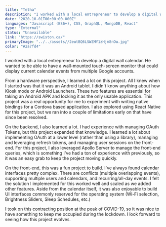 ```yaml
---
title: "Tetha"
description: "I worked with a local entrepreneur to develop a digital wall calendar. He wanted to be able to have a wall-mounted touch-screen monitor that could display current calendar events from multiple Google accounts."
date: "2020-10-01T00:00:00.000Z"
languages: "Javascript (ES6+), CSS, GraphQL, MongoDB, React"
type: "External"
status: "Unavailable"
link: "https://swiston.ca/"
primaryImage: "../../assets//2eutBQ6LSWZMY1zHjm8nOu.jpg"
color: "#2a7fd4"
---
```

I worked with a local entrepreneur to develop a digital wall calendar. He wanted to be able to have a wall-mounted touch-screen monitor that could display current calendar events from multiple Google accounts. 

From a hardware perspective, I learned a lot on this project. All I knew when I started was that it was an Android tablet. I didn't know anything about how Kiosk mode or Android Launchers. These two features are essential for taking an Android APK and locking it as the only usable application. This project was a real opportunity for me to experiment with writing native bindings for a Cordova based application. I also explored using React Native for this project, but we ran into a couple of limitations early on that have since been resolved.

On the backend, I also learned a lot. I had experience with managing OAuth Tokens, but this project expanded that knowledge. I learned a lot about implementing OAuth at a lower level (rather than using a library), managing and leveraging refresh tokens, and managing user sessions on the front-end. For this project, I also leveraged Apollo Server to manage the front-end queries, which is something I've had a ton of experience with previously, so it was an easy grab to keep the project moving quickly.

On the front-end, this was a fun project to build. I've always found calendar interfaces pretty complex. There are conflicts (multiple overlapping events), supporting multiple users and calendars, and recurring/all-day events. I felt the solution I implemented for this worked well and scaled as we added other features. Aside from the calendar itself, it was also enjoyable to build UI interfaces commonly reserved for the operating system (Wi-Fi selection, Brightness Sliders, Sleep Schedules, etc.) 

I took on this contracting position at the peak of COVID-19, so it was nice to have something to keep me occupied during the lockdown. I look forward to seeing how this project evolves. 
